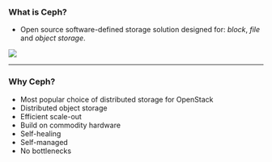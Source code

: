 ### What is <span class="color-yellow-400">Ceph?</span>

 - Open source software-defined storage solution designed for: _block_, _file_ and _object storage_.

 ![](https://res.cloudinary.com/canonical/image/fetch/f_auto,q_auto,fl_sanitize,w_661,h_393/https://assets.ubuntu.com/v1/9866ad8e-Ceph_diagrams-01.svg)

---

### Why <span class="color-yellow-400">Ceph?</span>

- Most popular choice of distributed storage for <span class="color-openstack-red">OpenStack</span>
- Distributed object storage
- Efficient scale-out
- Build on commodity hardware
- Self-healing
- Self-managed
- No bottlenecks